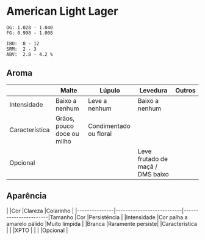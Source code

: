 # American Light Lager

```
OG: 1.028 - 1.040
FG: 0.998 - 1.008

IBU:  8 - 12
SRM:  2 - 3
ABV:  2.8 - 4.2 %
```

## Aroma

|               |Malte                      |Lúpulo                 |Levedura                          |Outros |
|---------------|---------------------------|-----------------------|----------------------------------|-------|
|Intensidade    |Baixo a nenhum             |Leve a nenhum          |Baixo a nenhum                    |       |
|Característica |Grãos, pouco doce ou milho |Condimentado ou floral |                                  |       |
|Opcional       |                           |                       | Leve frutado de maçã / DMS baixo |       |


## Aparência

|               |Cor                        |Clareza                |Colarinho                                    |
|---------------|---------------------------|-----------------------|Tamanho    |Cor           |Persistência      |
|Intensidade    |Cor palha a amarelo pálido |Muito límpida          |           |Branca        |Raramente persiste| 
|Característica |                           |                       |XPTO       |              |                  |
|Opcional       |
